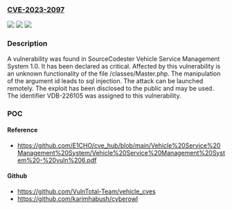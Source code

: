 ### [CVE-2023-2097](https://cve.mitre.org/cgi-bin/cvename.cgi?name=CVE-2023-2097)
![](https://img.shields.io/static/v1?label=Product&message=Vehicle%20Service%20Management%20System&color=blue)
![](https://img.shields.io/static/v1?label=Version&message=%3D%201.0%20&color=brighgreen)
![](https://img.shields.io/static/v1?label=Vulnerability&message=CWE-89%20SQL%20Injection&color=brighgreen)

### Description

A vulnerability was found in SourceCodester Vehicle Service Management System 1.0. It has been declared as critical. Affected by this vulnerability is an unknown functionality of the file /classes/Master.php. The manipulation of the argument id leads to sql injection. The attack can be launched remotely. The exploit has been disclosed to the public and may be used. The identifier VDB-226105 was assigned to this vulnerability.

### POC

#### Reference
- https://github.com/E1CHO/cve_hub/blob/main/Vehicle%20Service%20Management%20System/Vehicle%20Service%20Management%20System%20-%20vuln%206.pdf

#### Github
- https://github.com/VulnTotal-Team/vehicle_cves
- https://github.com/karimhabush/cyberowl


